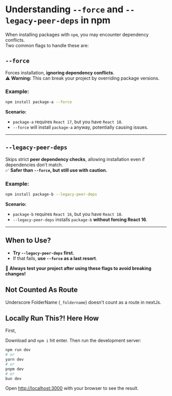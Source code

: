 # Understanding `--force` and `--legacy-peer-deps` in npm

When installing packages with `npm`, you may encounter dependency conflicts.  
Two common flags to handle these are:

## `--force`

Forces installation, **ignoring dependency conflicts**.  
⚠️ **Warning:** This can break your project by overriding package versions.

### Example:

```sh
npm install package-a --force
```

**Scenario:**

- `package-a` requires `React 17`, but you have `React 18`.
- `--force` will install `package-a` anyway, potentially causing issues.

---

## `--legacy-peer-deps`

Skips strict **peer dependency checks**, allowing installation even if dependencies don’t match.  
✅ **Safer than `--force`, but still use with caution.**

### Example:

```sh
npm install package-b --legacy-peer-deps
```

**Scenario:**

- `package-b` requires `React 16`, but you have `React 18`.
- `--legacy-peer-deps` installs `package-b` **without forcing React 16**.

---

## When to Use?

- **Try `--legacy-peer-deps` first.**
- If that fails, **use `--force` as a last resort**.

📌 **Always test your project after using these flags to avoid breaking changes!**

## Not Counted As Route

Underscore FolderName (`_foldername`) doesn't count as a route in nextJs.

## Locally Run This?! Here How

First,

Download and `npm i` hit enter.
Then run the development server:

```bash
npm run dev
# or
yarn dev
# or
pnpm dev
# or
bun dev
```

Open [http://localhost:3000](http://localhost:3000) with your browser to see the result.
